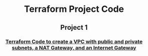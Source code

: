 <Center>
  <h1>Terraform Project Code</h1>
  
  <h2>Project 1</h2><h3><a href = "https://github.com/mlkogon231/terraform/tree/vpc">Terraform Code to create a VPC with public and private subnets, a NAT Gateway, and an Internet Gateway</a></h3>
